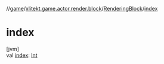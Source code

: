 //[game](../../../index.md)/[xlitekt.game.actor.render.block](../index.md)/[RenderingBlock](index.md)/[index](--index--.md)

# index

[jvm]\
val [index](--index--.md): [Int](https://kotlinlang.org/api/latest/jvm/stdlib/kotlin/-int/index.html)
